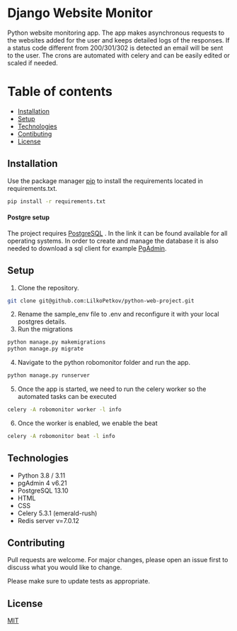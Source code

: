 # Django Website Monitor

Python website monitoring app. The app makes asynchronous requests to the websites added for the user
 and keeps detailed logs of the responses. If a status code different from 200/301/302 is detected an email
will be sent to the user. The crons are automated with celery and can be easily edited or scaled if needed. 

# Table of contents
* [Installation](#Installation)
* [Setup](#Setup)
* [Technologies](#Technologies)
* [Contibuting](#Contributing)
* [License](#License)

## Installation

Use the package manager [pip](https://pip.pypa.io/en/stable/) to install the requirements located in requirements.txt.

```bash
pip install -r requirements.txt
```

#### Postgre setup

The project requires [PostgreSQL](https://www.postgresql.org/download/) . In the link it can be found available 
for all operating systems. In order to create and manage the database it is also needed to download a sql client for example
[PgAdmin](https://www.pgadmin.org/download/).

## Setup

1. Clone the repository.
```bash
git clone git@github.com:LilkoPetkov/python-web-project.git
``````
2.  Rename the sample_env file to .env and reconfigure it with your local postgres details.
3.  Run the migrations
```bash
python manage.py makemigrations
python manage.py migrate
``````
4. Navigate to the python robomonitor folder and run the app.
```bash
python manage.py runserver
``````
5. Once the app is started, we need to run the celery worker so the automated tasks can be executed
```bash
celery -A robomonitor worker -l info
``````
6. Once the worker is enabled, we enable the beat
```bash
celery -A robomonitor beat -l info
``````



## Technologies
 - Python 3.8 / 3.11
 - pgAdmin 4 v6.21
 - PostgreSQL 13.10 
 - HTML
 - CSS
 - Celery 5.3.1 (emerald-rush)
 - Redis server v=7.0.12

## Contributing

Pull requests are welcome. For major changes, please open an issue first
to discuss what you would like to change.

Please make sure to update tests as appropriate.

## License

[MIT](https://choosealicense.com/licenses/mit/)
